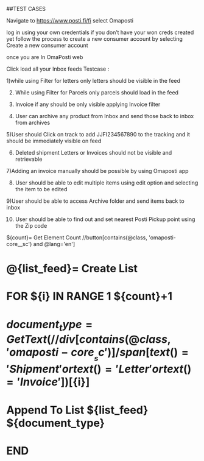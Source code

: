 ##TEST CASES

Navigate to https://www.posti.fi/fi    select Omaposti

log in using your own credentials  if you don’t have your won creds created yet follow the process to create a new consumer account by selecting Create a new consumer account

once you are In OmaPosti web

Click load all your Inbox feeds
Testcase :

1)while using Filter for letters only letters should be visible in the feed

2) While using Filter for Parcels only parcels should load in the feed

3) Invoice if any should be only visible applying Invoice filter

4) User can archive any product from Inbox and send those back to inbox from archives

5)User should Click on track to add JJFI234567890 to the tracking and it should be immediately visible on feed

6) Deleted shipment Letters or Invoices should not be visible and retrievable

7)Adding an invoice manually should be possible by using Omaposti app

8) User should be able to edit multiple items using edit option and selecting the item to be edited

9)User should be able to access Archive folder and send items back to inbox

10) User should be able to find out and set nearest Posti Pickup point using the Zip code






${count}=    Get Element Count    //button[contains(@class, 'omaposti-core__sc') and @lang='en']

#     @{list_feed}=    Create List

    
#     FOR    ${i}    IN RANGE    1    ${count}+1    
#         ${document_type}=     Get Text    (//div[contains(@class,'omaposti-core__sc')]/span[text()='Shipment' or text()='Letter' or text()='Invoice'])[${i}]
#         Append To List    ${list_feed}    ${document_type}
        
#     END